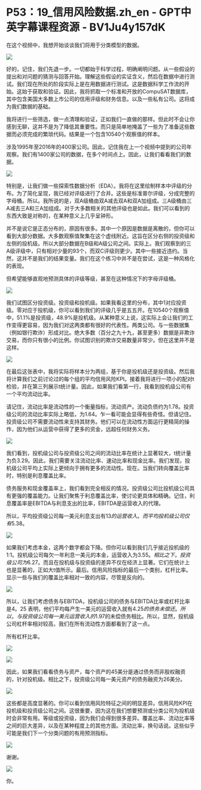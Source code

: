 # P53：19_信用风险数据.zh_en - GPT中英字幕课程资源 - BV1Ju4y157dK

在这个视频中，我想开始谈谈我们将用于分类模型的数据。

![](img/8476a5f26555182f747d5fa611c01f2a_1.png)

好的，记住，我们先退一步。一切都始于科学过程，明确阐明问题。从一些假设的提出和对问题的猜测与回答开始。理解这些假设的实证含义，然后在数据中进行测试。我们现在所处的阶段实际上是在用数据进行测试。这是数据科学工作流的开始。这始于获取和验证。因此，我将抓取一个标准和开放的CompuSAT数据库，其中包含美国大多数上市公司的信用评级和财务信息。以及一些私有公司。这将成为我们数据的基础。

我将进行一些筛选，做一点清理和验证，正如我们一直做的那样。但此时不会让你感到无聊，这并不是为了降低其重要性。而只是简单地掩盖了一些为了准备这些数据而必须完成的繁琐代码。结果是一个包含10540个观察值的样本。

涉及1995年至2016年的400家公司。因此，记住我在上一个视频中提到的公司年观察。我们有1400家公司的数据，在多个时间点上。因此，让我们看看我们的数据。

![](img/8476a5f26555182f747d5fa611c01f2a_3.png)

特别是，让我们做一些探索性数据分析（EDA）。我将在这里绘制样本中评级的分布。为了简化呈现，我已经对评级进行了合并。这些是标准普尔评级，分成完整的字母桶。所以。我所说的是，双A级桶由双A减去双A和双A加组成。三A级桶由三A减去三A和三A加组成。对于大多数相关的其他评级也是如此。我们可以看到的东西大致是对称的，在某种意义上几乎呈钟形。

并不是说它是正态分布的，原因有很多。其中一个原因是数据是离散的，但你可以看到大部分数据。大多数观察值聚集在这个虚线附近。这旨在区分右侧的投资级和左侧的投机级。所以大部分数据在B级和A级公司之间。实际上。我们观察到的三A级评级中，只有相对少量的93个，而双C评级则更少。其中一些接近违约。当然，这并不是我们的结果变量。我们在这个练习中并不是在尝试，这是一种风格化的表现。

但希望能够直观地预测具体的评级等级，甚至在这种情况下的字母评级桶。

![](img/8476a5f26555182f747d5fa611c01f2a_5.png)

我们试图区分投资级。投资级和投机级。如果我看这里的分布，其中1对应投资级。零对应于投机级，你可以看到我们的评级几乎是五五开。在10540个观察值中，51.1%是投资级，48.9%是投机级。从某种意义上说，这实际上会让我们的工作变得更容易，因为我们对这两类都有很好的代表性。两类公司。与一些数据集（例如银行欺诈）形成对比。绝大多数（百分之九十九，甚至更多）数据是非欺诈交易，而你只有很小的比例。你试图识别的欺诈交易数量非常少。但在这里并不是这样。



![](img/8476a5f26555182f747d5fa611c01f2a_7.png)

在最后这张表中，我将实际将样本分为两组，基于你是投机级还是投资级。然后我将计算我们之前讨论过的每个组的平均信用风险KPI。接着我将进行一项小的配对t检验，并在第三列展示t统计量。因此，如果我们看第一行，我看到投机级公司有一个平均流动比率。

请记住，流动比率是流动性的一个衡量指标，流动资产。流动负债约为1.78。投资级公司的流动比率实际上略低，为1.64。乍一看可能会显得有些奇怪。但请记住。投资级公司不需要流动性来支持其财务。他们可以在流动性方面运行更精简的操作，因为他们从运营中获得了更多的资金，远超任何财务义务。

![](img/8476a5f26555182f747d5fa611c01f2a_9.png)

我们看到，投机级公司与投资级公司之间的流动比率在统计上显著较大，t统计量为负3.29。因此，我们需要关注流动比率、速动比率和现金比率。我们发现，投机级公司平均上实际上更倾向于拥有更多的流动性。现在。当我们转向覆盖比率时，特别是利息覆盖比率。

债务服务和现金覆盖率上，我们看到完全相反的情况。投资级公司比投机级公司具有更强的覆盖能力。让我们聚焦于利息覆盖比率，使讨论更具体和精确。记住，利息覆盖率是EBITDA与利息支出的比率，EBITDA是运营收入的代理。

所以，平均投资级公司每一美元利息支出有$13的运营收入。而平均投机级公司仅有$5.38。

![](img/8476a5f26555182f747d5fa611c01f2a_11.png)

如果我们考虑本金，这两个数字都会下降。但你可以看到我们几乎接近投机级的1:1。投机级公司每欠一年利息一美元的本金，运营收入为$3.55。相比之下，投资级公司为$6.27。而且在投机级与投资级的差异不仅在经济上显著。它们在统计上也是显著的，正如大t值所示。最后。信用风险指标的最后一个类别，杠杆比率。显示一些与我们的覆盖比率相对一致的内容，尽管是反向的。



![](img/8476a5f26555182f747d5fa611c01f2a_13.png)

所以，让我们考虑债务与EBITDA，投机级公司的债务与EBITDA比率或杠杆比率是4。25 表明，他们平均每产生一美元的运营收入就有$4.25的债务未偿还。所以，与投资级公司每一美元运营收入的$1.97的未偿债务相比。所以，显然，投机级公司杠杆率相对较高，我们在所有流动性方面都看到了这一点。

所有杠杆比率。

![](img/8476a5f26555182f747d5fa611c01f2a_15.png)



![](img/8476a5f26555182f747d5fa611c01f2a_16.png)

因此，如果我们看看债务与资产，每个资产的45美分是通过债务而非股权融资的，针对投机级。相比之下，投资级公司每一美元资产的债务融资为26美分。

![](img/8476a5f26555182f747d5fa611c01f2a_18.png)

这些都是高度显著的。你可以看到信用风险特征之间的明显差异。信用风险KPI在投机级和投资级公司之间。这很重要，因为这在我们想要预测或分类公司为投机级时会非常有用。等级或投资级，因为我们会得到很多差异。覆盖比率、流动比率等之间的巨大差异，以及在某种程度上的其他方面。流动比率，换句话说。这些似乎可能是我们下一个分类问题的有用预测指标。

![](img/8476a5f26555182f747d5fa611c01f2a_20.png)

谢谢。

![](img/8476a5f26555182f747d5fa611c01f2a_22.png)

你。
